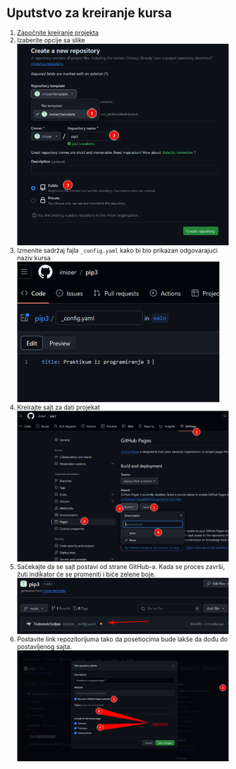 # Uputstvo za kreiranje kursa

1. [Započnite kreiranje projekta][new]
2. Izaberite opcije sa slike
![Prikaz izbora u wizard-u za kreiranje projekta][new opcije]
3. Izmenite sadržaj fajla `_config.yaml` kako bi bio prikazan odgovarajući naziv kursa
![Prikaz sadržaja config.yaml fajla][promena naslova]
4. Kreirajte sajt za dati projekat 
![Kreiranje sajta po koracima][kreiranje sajta]
5. Sačekajte da se sajt postavi od strane GitHub-a. Kada se proces završi, žuti indikator će se promeniti i biće zelene boje. 
![Indikator za status deploy-a][status]
6. Postavite link repozitorijuma tako da posetiocima bude lakše da dođu do postavljenog sajta.
![Promena podešavanja repoa][repo conf]


[new]: https://github.com/organizations/imioer/repositories/new
[new opcije]: ./resursi/slike/kreiranje_projekta.png
[promena naslova]: ./resursi/slike/promena_naslova.png
[kreiranje sajta]: ./resursi/slike/deploy.png
[status]: ./resursi/slike/deploy_status.png
[repo conf]: ./resursi/slike/podesavanja_repoa.png